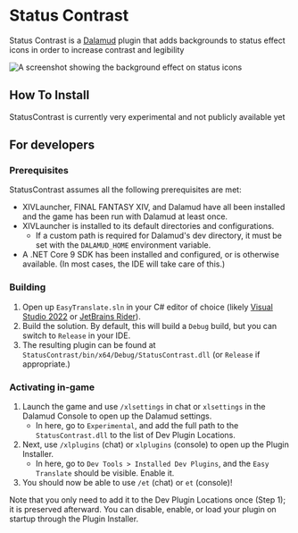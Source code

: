 # Status Contrast

Status Contrast is a [Dalamud](https://github.com/goatcorp/Dalamud) plugin that adds backgrounds to status effect icons
in order to increase contrast and legibility

![A screenshot showing the background effect on status icons](doc/status-background.png)

## How To Install

StatusContrast is currently very experimental and not publicly available yet

## For developers

### Prerequisites

StatusContrast assumes all the following prerequisites are met:

* XIVLauncher, FINAL FANTASY XIV, and Dalamud have all been installed and the game has been run with Dalamud at least once.
* XIVLauncher is installed to its default directories and configurations.
  * If a custom path is required for Dalamud's dev directory, it must be set with the `DALAMUD_HOME` environment variable.
* A .NET Core 9 SDK has been installed and configured, or is otherwise available. (In most cases, the IDE will take care of this.)

### Building

1. Open up `EasyTranslate.sln` in your C# editor of choice (likely [Visual Studio 2022](https://visualstudio.microsoft.com) or [JetBrains Rider](https://www.jetbrains.com/rider/)).
2. Build the solution. By default, this will build a `Debug` build, but you can switch to `Release` in your IDE.
3. The resulting plugin can be found at `StatusContrast/bin/x64/Debug/StatusContrast.dll` (or `Release` if appropriate.)

### Activating in-game

1. Launch the game and use `/xlsettings` in chat or `xlsettings` in the Dalamud Console to open up the Dalamud settings.
    * In here, go to `Experimental`, and add the full path to the `StatusContrast.dll` to the list of Dev Plugin Locations.
2. Next, use `/xlplugins` (chat) or `xlplugins` (console) to open up the Plugin Installer.
    * In here, go to `Dev Tools > Installed Dev Plugins`, and the `Easy Translate` should be visible. Enable it.
3. You should now be able to use `/et` (chat) or `et` (console)!

Note that you only need to add it to the Dev Plugin Locations once (Step 1); it is preserved afterward. You can disable, enable, or load your plugin on startup through the Plugin Installer.
